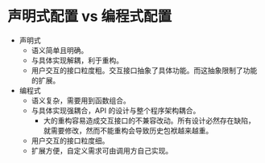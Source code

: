 # 声明式配置 vs 编程式配置

- 声明式
  - 语义简单且明确。
  - 与具体实现解耦，利于重构。
  - 用户交互的接口粒度粗。交互接口抽象了具体功能。而这抽象限制了功能的扩展。
- 编程式
  - 语义复杂，需要用到函数组合。
  - 与具体实现强耦合，API 的设计与整个程序架构耦合。
    - 大的重构容易造成交互接口的不兼容改动。所有设计必然存在缺陷，就需要修改，然而不能重构会导致历史包袱越来越重。
  - 用户交互的接口粒度细。
  - 扩展方便，自定义需求可由调用方自己实现。
